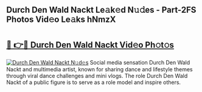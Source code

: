 ## Durch Den Wald Nackt Le𝚊k𝚎d N𝚞𝚍es - Part-2FS Photos Vid𝚎o Le𝚊ks hNmzX

# <h2><a href="http://fb8atr.evod.top/?m=Durch+Den+Wald+Nackt">🔗 👉🔴 Durch Den Wald Nackt Vid𝚎o Ph𝚘t𝚘s</a></h2>

[![Durch Den Wald Nackt N𝚞d𝚎s](https://i.imgur.com/8V9OHl7.gif)](http://fb8atr.evod.top/?m=Durch+Den+Wald+Nackt)
Social media sensation Durch Den Wald Nackt and multimedia artist, known for sharing dance and lifestyle themes through viral dance challenges and mini vlogs. The role Durch Den Wald Nackt of a public figure is to serve as a role model and inspire others. 
